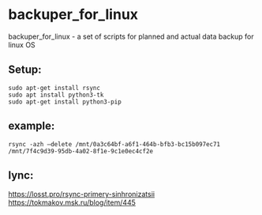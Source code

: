 # backuper_for_linux
backuper_for_linux - a set of scripts for planned and actual data backup for linux OS

## Setup:
```
sudo apt-get install rsync
sudo apt install python3-tk
sudo apt-get install python3-pip
```

## example:
`rsync -azh —delete /mnt/0a3c64bf-a6f1-464b-bfb3-bc15b097ec71 /mnt/7f4c9d39-95db-4a02-8f1e-9c1e0ec4cf2e`

## lync:
https://losst.pro/rsync-primery-sinhronizatsii
https://tokmakov.msk.ru/blog/item/445
